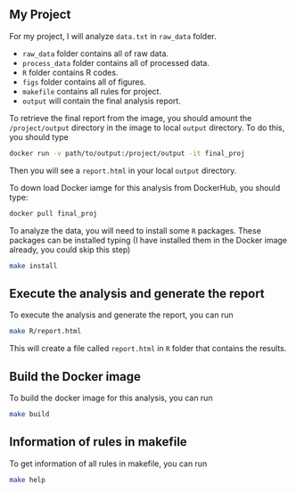 ## My Project

For my project, I will analyze `data.txt` in `raw_data` folder. 

  * `raw_data` folder contains all of raw data.
  * `process_data` folder contains all of processed data.
  * `R` folder contains R codes.
  * `figs` folder contains all of figures.
  * `makefile` contains all rules for project.
  * `output` will contain the final analysis report.

To retrieve the final report from the image, you should amount the `/project/output` directory in the image to local `output` directory. To do this, you should type

```bash
docker run -v path/to/output:/project/output -it final_proj
```
Then you will see a `report.html` in your local `output` directory.

To down load Docker iamge for this analysis from DockerHub, you should type:

```bash
docker pull final_proj
```

To analyze the data, you will need to install some `R` packages. These packages can be installed typing (I have installed them in the Docker image already, you could skip this step)

```bash
make install 
```

## Execute the analysis and generate the report

To execute the analysis and generate the report, you can run

```bash
make R/report.html
```

This will create a file called `report.html` in `R` folder that contains the results.

## Build the Docker image

To build the docker image for this analysis, you can run
```bash
make build
```

## Information of rules in makefile

To get information of all rules in makefile, you can run

```bash
make help
```